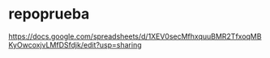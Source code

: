 # repoprueba
https://docs.google.com/spreadsheets/d/1XEV0secMfhxquuBMR2TfxoqMBKyOwcoxjvLMfDSfdjk/edit?usp=sharing
